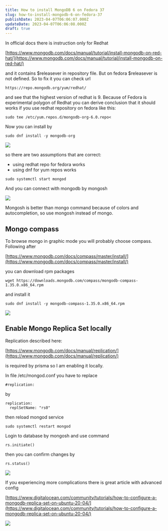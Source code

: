 ```yaml
---
title: How to install MongoDB 6 on Fedora 37
slug: how-to-install-mongodb-6-on-fedora-37
publishDate: 2023-04-07T06:06:07.000Z
updateDate: 2023-04-07T06:06:08.000Z
draft: true
---
```


In official docs there is instruction only for Redhat

[https://www.mongodb.com/docs/manual/tutorial/install-mongodb-on-red-hat/](https://www.mongodb.com/docs/manual/tutorial/install-mongodb-on-red-hat/)

and it contains $releasever in repository file. But on fedora $releasever is not defined. So to fix it you can check url

```
https://repo.mongodb.org/yum/redhat/
```

and see that the highest version of redhat is 9. Because of Fedora is experimental polygon of Redhat you can derive conclusion that it should works if you use redhat repository on fedora like this:

```
sudo tee /etc/yum.repos.d/mongodb-org-6.0.repo<
```

Now you can install by

```
sudo dnf install -y mongodb-org
```

![](http://localhost:8484/00d06666-8a8b-455f-a59a-61f38715187c.avif)

so there are two assumptions that are correct:

* using redhat repo for fedora works
* using dnf for yum repos works

```
sudo systemctl start mongod
```

And you can connect with mongodb by mongosh

![](http://localhost:8484/0c47cbe5-a4e4-4133-abcb-939e156e64eb.avif)

Mongosh is better than mongo command because of colors and autocompletion, so use mongosh instead of mongo.

## Mongo compass

To browse mongo in graphic mode you will probably choose compass. Following after

[https://www.mongodb.com/docs/compass/master/install/](https://www.mongodb.com/docs/compass/master/install/)

you can download rpm packages

```
wget https://downloads.mongodb.com/compass/mongodb-compass-1.35.0.x86_64.rpm
```

and install it

```
sudo dnf install -y mongodb-compass-1.35.0.x86_64.rpm
```

![](http://localhost:8484/0f3059c4-8227-4540-ae16-35d48c55238d.avif)

## Enable Mongo Replica Set locally

Replication described here:

[https://www.mongodb.com/docs/manual/replication/](https://www.mongodb.com/docs/manual/replication/)

is required by prisma so I am enabling it locally.

In file /etc/mongod.conf you have to replace

```
#replication:
```

by

```
replication:
  replSetName: "rs0"
```

then reload mongod service

```
sudo systemctl restart mongod
```

Login to database by mongosh and use command

```
rs.initiate()
```

then you can confirm changes by

```
rs.status()
```

![](http://localhost:8484/446aec3f-3531-45e6-a6d4-95f0f078ca3c.avif)

If you experiencing more complications there is great article with advanced config

[https://www.digitalocean.com/community/tutorials/how-to-configure-a-mongodb-replica-set-on-ubuntu-20-04/](https://www.digitalocean.com/community/tutorials/how-to-configure-a-mongodb-replica-set-on-ubuntu-20-04/)

![](http://localhost:8484/83bcae60-a174-467f-bbc7-54dc36cec7c0.avif)
